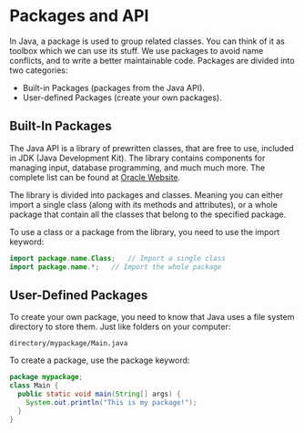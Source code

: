 # Packages and API

In Java, a package is used to group related classes. You can think of it as toolbox which we can use its stuff. We use packages to avoid name conflicts, and to write a better maintainable code. Packages are divided into two categories:

* Built-in Packages (packages from the Java API).
* User-defined Packages (create your own packages).

## Built-In Packages

The Java API is a library of prewritten classes, that are free to use, included in JDK (Java Development Kit). The library contains components for managing input, database programming, and much much more. The complete list can be found at [Oracle Website](https://docs.oracle.com/javase/8/docs/api/).

The library is divided into packages and classes. Meaning you can either import a single class (along with its methods and attributes), or a whole package that contain all the classes that belong to the specified package.

To use a class or a package from the library, you need to use the import keyword:

``` Java
import package.name.Class;   // Import a single class
import package.name.*;   // Import the whole package
```

## User-Defined Packages

To create your own package, you need to know that Java uses a file system directory to store them. Just like folders on your computer:

``` Batch
directory/mypackage/Main.java
```

To create a package, use the package keyword:

``` Java
package mypackage;
class Main {
  public static void main(String[] args) {
    System.out.println("This is my package!");
  }
}
```
